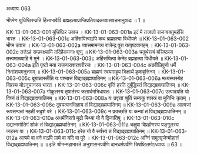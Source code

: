 अध्यायः 063

भीष्मेण युधिष्ठिरम्प्रति हिंसाभावेपि ब्रह्महत्याप्राप्तिप्रतिपादकव्यासवचनानुवादः ॥ 1 ॥
	
KK-13-01-063-001	युधिष्ठिर उवाच ।
KK-13-01-063-001a	इदं मे तत्त्वतो राजन्वक्तुमर्हसि भारत ।
KK-13-01-063-001c	अहिंसयित्वाऽपि कथं ब्रह्महत्या विधीयते ॥
KK-13-01-063-002	भीष्म उवाच ।
KK-13-01-063-002a	व्यासमामन्त्र्य राजेन्द्र पुरा यत्पृष्टवानहम् ।
KK-13-01-063-002c	तत्तेऽहं सम्प्रवक्ष्यामि तदिहैकमनाः शृणु ॥
KK-13-01-063-003a	चतुर्थस्त्वं वसिष्ठस्य तत्त्वमाख्याहि मे मुने ।
KK-13-01-063-003c	अहिंसयित्वा केनेह ब्रह्महत्या विधीयते ॥
KK-13-01-063-004a	इति पृष्टो मया राजन्पराशरशरीरजः ।
KK-13-01-063-004c	अब्रवीन्निपुणो धर्मे निःसंशयमनुत्तमम् ॥
KK-13-01-063-005a	ब्राह्मणं स्वयमाहूय भिक्षार्थे कृशवृत्तिनम् ।
KK-13-01-063-005c	ब्रूयान्नास्तीति यः पश्चात्तं विद्याद्ब्रह्मघातिनम् ॥
KK-13-01-063-006a	मध्यस्थस्येह विप्रस्य योऽनूचानस्य भारत ।
KK-13-01-063-006c	वृत्तिं हरति दुर्बुद्धिस्तं विद्याद्ब्रह्मघातिनम् ॥
KK-13-01-063-007a	गोकुलस्य तृषार्तस्य जलार्थमभिधावतः ।
KK-13-01-063-007c	उत्पादयति यो विघ्नं तं विद्याद्ब्रह्मघातिनम् ॥
KK-13-01-063-008a	यः प्रवृत्तां श्रुतिं सम्यकू शास्त्रं वा मुनिभिः कृतम् ।
KK-13-01-063-008c	दूषयत्यनभिज्ञाय तं विद्याद्ब्रह्मघातिनम् ॥
KK-13-01-063-009a	आत्मजां रूपसम्पन्नां महतीं सदृशे वरे ।
KK-13-01-063-009c	न प्रयच्छति यः कन्यां तं विद्याद्ब्रह्मधातिनम् ॥
KK-13-01-063-010a	अधर्मनिरतो मूढो मिथ्या यो वै द्विजातिषु ।
KK-13-01-063-010c	दद्यान्मर्मातिगं शोकं तं विद्याद्ब्रह्मघातिनम् ॥
KK-13-01-063-011a	चक्षुषा विप्रहीणस्य पङ्गुलस्य जडस्य वा ।
KK-13-01-063-011c	हरेत यो वै सर्वस्वं तं विद्याद्ब्रह्मघातिनम् ॥
KK-13-01-063-012a	आश्रमे वा वने वाऽपि ग्रामे वा यदि वा पुरे ।
KK-13-01-063-012c	अग्निं समुत्सृजेन्मोहात्तं विद्याद्ब्रह्मघातिनम् ॥ ॥
इति श्रीमन्महाभारते अनुशासनपर्वणि दानधर्मपर्वणि त्रिषष्टितमोऽध्यायः ॥ 63 ॥
